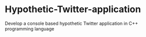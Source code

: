 # Hypothetic-Twitter-application
Develop a console based hypothetic Twitter application in C++ programming language
